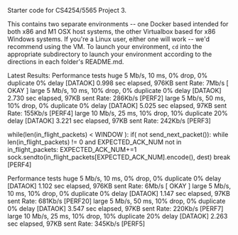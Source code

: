 Starter code for CS4254/5565 Project 3.

This contains two separate environments -- one Docker based intended for both x86 and M1 OSX host systems, the other Virtualbox based for x86 Windows systems. If you're a Linux user, either one will work -- we'd recommend using the VM. To launch your environment, `cd` into the appropriate subdirectory to launch your environment according to the directions in each folder's README.md.

Latest Results:
Performance tests
  huge 5 Mb/s, 10 ms, 0% drop, 0% duplicate 0% delay        [DATAOK]
    0.998 sec elapsed, 976KB sent
    Rate: 7Mb/s                                             [ OKAY ]
  large 5 Mb/s, 10 ms, 10% drop, 0% duplicate 0% delay      [DATAOK]
    2.730 sec elapsed, 97KB sent
    Rate: 286Kb/s                                           [PERF2]
  large 5 Mb/s, 50 ms, 10% drop, 0% duplicate 0% delay      [DATAOK]
    5.025 sec elapsed, 97KB sent
    Rate: 155Kb/s                                           [PERF4]
  large 10 Mb/s, 25 ms, 10% drop, 10% duplicate 20% delay   [DATAOK]
    3.221 sec elapsed, 97KB sent
    Rate: 242Kb/s                                           [PERF3]


while(len(in_flight_packets) < WINDOW ):
    if( not send_next_packet()):
    while len(in_flight_packets) != 0 and EXPECTED_ACK_NUM not in in_flight_packets:
        EXPECTED_ACK_NUM+=1
    sock.sendto(in_flight_packets[EXPECTED_ACK_NUM].encode(), dest)
    break                                [PERF4]

Performance tests
  huge 5 Mb/s, 10 ms, 0% drop, 0% duplicate 0% delay        [DATAOK]
    1.102 sec elapsed, 976KB sent
    Rate: 6Mb/s                                             [ OKAY ]
  large 5 Mb/s, 10 ms, 10% drop, 0% duplicate 0% delay      [DATAOK]
    1.147 sec elapsed, 97KB sent
    Rate: 681Kb/s                                           [PERF20]
  large 5 Mb/s, 50 ms, 10% drop, 0% duplicate 0% delay      [DATAOK]
    3.547 sec elapsed, 97KB sent
    Rate: 220Kb/s                                           [PERF7]
  large 10 Mb/s, 25 ms, 10% drop, 10% duplicate 20% delay   [DATAOK]
    2.263 sec elapsed, 97KB sent
    Rate: 345Kb/s                                           [PERF5]